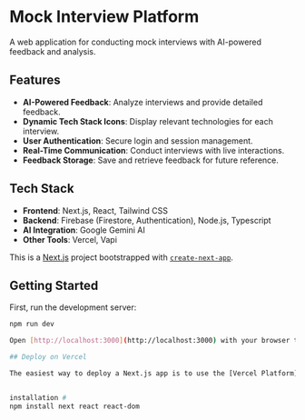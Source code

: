 # Mock Interview Platform

A web application for conducting mock interviews with AI-powered feedback and analysis.

##  Features

- **AI-Powered Feedback**: Analyze interviews and provide detailed feedback.
- **Dynamic Tech Stack Icons**: Display relevant technologies for each interview.
- **User Authentication**: Secure login and session management.
- **Real-Time Communication**: Conduct interviews with live interactions.
- **Feedback Storage**: Save and retrieve feedback for future reference.

## Tech Stack

- **Frontend**: Next.js, React, Tailwind CSS
- **Backend**: Firebase (Firestore, Authentication), Node.js, Typescript
- **AI Integration**: Google Gemini AI
- **Other Tools**: Vercel, Vapi

This is a [Next.js](https://nextjs.org) project bootstrapped with [`create-next-app`](https://nextjs.org/docs/app/api-reference/cli/create-next-app).

## Getting Started

First, run the development server:

```bash
npm run dev

Open [http://localhost:3000](http://localhost:3000) with your browser to see the result.

## Deploy on Vercel

The easiest way to deploy a Next.js app is to use the [Vercel Platform](https://vercel.com/new?utm_medium=default-template&filter=next.js&utm_source=create-next-app&utm_campaign=create-next-app-readme) from the creators of Next.js.


installation # 
npm install next react react-dom     